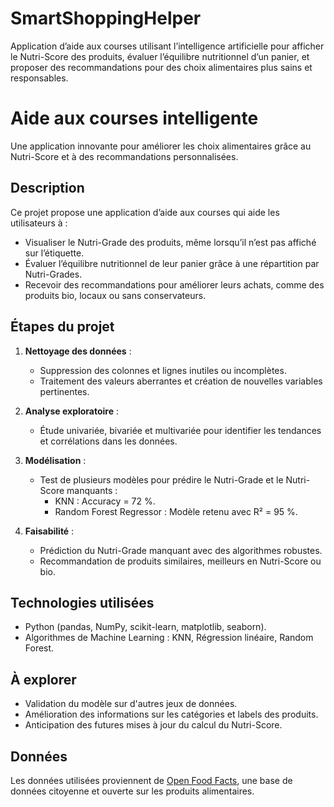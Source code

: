 # SmartShoppingHelper
Application d’aide aux courses utilisant l’intelligence artificielle pour afficher le Nutri-Score des produits, évaluer l’équilibre nutritionnel d’un panier, et proposer des recommandations pour des choix alimentaires plus sains et responsables.

# **Aide aux courses intelligente**  
Une application innovante pour améliorer les choix alimentaires grâce au Nutri-Score et à des recommandations personnalisées.  

## **Description**  
Ce projet propose une application d’aide aux courses qui aide les utilisateurs à :  
- Visualiser le Nutri-Grade des produits, même lorsqu’il n’est pas affiché sur l’étiquette.  
- Évaluer l’équilibre nutritionnel de leur panier grâce à une répartition par Nutri-Grades.  
- Recevoir des recommandations pour améliorer leurs achats, comme des produits bio, locaux ou sans conservateurs.  

## **Étapes du projet**  
1. **Nettoyage des données** :  
   - Suppression des colonnes et lignes inutiles ou incomplètes.  
   - Traitement des valeurs aberrantes et création de nouvelles variables pertinentes.  

2. **Analyse exploratoire** :  
   - Étude univariée, bivariée et multivariée pour identifier les tendances et corrélations dans les données.  

3. **Modélisation** :  
   - Test de plusieurs modèles pour prédire le Nutri-Grade et le Nutri-Score manquants :  
      - KNN : Accuracy = 72 %.  
      - Random Forest Regressor : Modèle retenu avec R² = 95 %.  

4. **Faisabilité** :  
   - Prédiction du Nutri-Grade manquant avec des algorithmes robustes.  
   - Recommandation de produits similaires, meilleurs en Nutri-Score ou bio.  

## **Technologies utilisées**  
- Python (pandas, NumPy, scikit-learn, matplotlib, seaborn).  
- Algorithmes de Machine Learning : KNN, Régression linéaire, Random Forest.  

## **À explorer**  
- Validation du modèle sur d'autres jeux de données.  
- Amélioration des informations sur les catégories et labels des produits.  
- Anticipation des futures mises à jour du calcul du Nutri-Score.  

## **Données**  
Les données utilisées proviennent de [Open Food Facts](https://world.openfoodfacts.org/), une base de données citoyenne et ouverte sur les produits alimentaires.  
